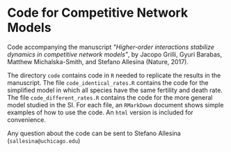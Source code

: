# Code for Competitive Network Models

Code accompanying the manuscript *"Higher-order interactions stabilize dynamics in competitive network models"*, by Jacopo Grilli, Gyuri Barabas, Matthew Michalska-Smith, and Stefano Allesina (Nature, 2017). 

The directory `code` contains code in `R` needed to replicate the results in the manuscript. The file `code_identical_rates.R` contains the code for the simplified model in which all species have the same fertility and death rate. The file `code_different_rates.R` contains the code for the more general model studied in the SI. For each file, an `RMarkDown` document shows simple examples of how to use the code. An `html` version is included for convenience.

Any question about the code can be sent to Stefano Allesina (`sallesina@uchicago.edu`)

